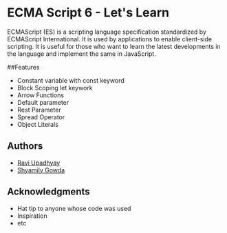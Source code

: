 # ECMA Script 6 - Let's Learn

ECMAScript (ES) is a scripting language specification standardized by ECMAScript International. It is used by applications to enable client-side scripting.
It is useful for those who want to learn the latest developments in the language and implement the same in JavaScript.

##Features
* Constant variable with const keyword
* Block Scoping let keywork
* Arrow Functions
* Default parameter
* Rest Parameter
* Spread Operator
* Object Literals

## Authors

* [Ravi Upadhyay](https://github.com/Ravi-Upadhyay)
* [Shyamily Gowda](https://github.com/shyamily-gowda)

## Acknowledgments

* Hat tip to anyone whose code was used
* Inspiration
* etc


